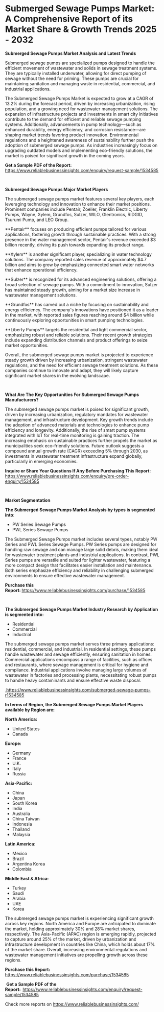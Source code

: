 <p><h1>Submerged Sewage Pumps Market: A Comprehensive Report of its Market Share & Growth Trends 2025 - 2032</h1></p><p><strong>Submerged Sewage Pumps Market Analysis and Latest Trends</strong></p>
<p><p>Submerged sewage pumps are specialized pumps designed to handle the efficient movement of wastewater and solids in sewage treatment systems. They are typically installed underwater, allowing for direct pumping of sewage without the need for priming. These pumps are crucial for maintaining sanitation and managing waste in residential, commercial, and industrial applications.</p><p>The Submerged Sewage Pumps Market is expected to grow at a CAGR of 13.2% during the forecast period, driven by increasing urbanization, rising population, and a growing need for wastewater management solutions. The expansion of infrastructure projects and investments in smart city initiatives contribute to the demand for efficient and reliable sewage pumping systems. Additionally, advancements in pump technology—such as enhanced durability, energy efficiency, and corrosion resistance—are shaping market trends favoring product innovation. Environmental regulations and a heightened awareness of sustainability further push the adoption of submerged sewage pumps. As industries increasingly focus on upgrading outdated models and implementing eco-friendly solutions, the market is poised for significant growth in the coming years.</p></p>
<p><strong>Get a Sample PDF of the Report:&nbsp;</strong> <a href="https://www.reliablebusinessinsights.com/enquiry/request-sample/1534585?utm_campaign=2247&utm_medium=2&utm_source=Github&utm_content=ia&utm_term=27022025&utm_id=submerged-sewage-pumps">https://www.reliablebusinessinsights.com/enquiry/request-sample/1534585</a></p>
<p>&nbsp;</p>
<p><strong>Submerged Sewage Pumps Major Market Players</strong></p>
<p><p>The submerged sewage pumps market features several key players, each leveraging technology and innovation to enhance their market positions. Prominent companies include Pentair, Zoeller, Franklin Electric, Liberty Pumps, Wayne, Xylem, Grundfos, Sulzer, WILO, Glentronics, RIDGID, Tsurumi Pump, and LEO Group.</p><p>**Pentair** focuses on producing efficient pumps tailored for various applications, fostering growth through sustainable practices. With a strong presence in the water management sector, Pentair's revenue exceeded $3 billion recently, driving its push towards expanding its product range.</p><p>**Xylem** is another significant player, specializing in water technology solutions. The company reported sales revenue of approximately $4.7 billion and aims to grow by emphasizing connected smart water networks that enhance operational efficiency.</p><p>**Sulzer** is recognized for its advanced engineering solutions, offering a broad selection of sewage pumps. With a commitment to innovation, Sulzer has maintained steady growth, aiming for a market size increase in wastewater management solutions.</p><p>**Grundfos** has carved out a niche by focusing on sustainability and energy efficiency. The company's innovations have positioned it as a leader in the market, with reported sales figures reaching around $4 billion while continuously exploring opportunities in smart pumping technologies.</p><p>**Liberty Pumps** targets the residential and light commercial sector, emphasizing robust and reliable solutions. Their recent growth strategies include expanding distribution channels and product offerings to seize market opportunities.</p><p>Overall, the submerged sewage pumps market is projected to experience steady growth driven by increasing urbanization, stringent wastewater regulations, and the need for efficient sewage treatment solutions. As these companies continue to innovate and adapt, they will likely capture significant market shares in the evolving landscape.</p></p>
<p>&nbsp;</p>
<p><strong>What Are The Key Opportunities For Submerged Sewage Pumps Manufacturers?</strong></p>
<p><p>The submerged sewage pumps market is poised for significant growth, driven by increasing urbanization, regulatory mandates for wastewater management, and infrastructure development. Key growth trends include the adoption of advanced materials and technologies to enhance pump efficiency and longevity. Additionally, the rise of smart pump systems integrated with IoT for real-time monitoring is gaining traction. The increasing emphasis on sustainable practices further propels the market as municipalities seek eco-friendly solutions. Future outlook suggests a compound annual growth rate (CAGR) exceeding 5% through 2030, as investments in wastewater treatment infrastructure expand globally, particularly in emerging economies.</p></p>
<p><strong>Inquire or Share Your Questions If Any Before Purchasing This Report:</strong> <a href="https://www.reliablebusinessinsights.com/enquiry/pre-order-enquiry/1534585?utm_campaign=2247&utm_medium=2&utm_source=Github&utm_content=ia&utm_term=27022025&utm_id=submerged-sewage-pumps">https://www.reliablebusinessinsights.com/enquiry/pre-order-enquiry/1534585</a></p>
<p>&nbsp;</p>
<p><strong>Market Segmentation</strong></p>
<p><strong>The Submerged Sewage Pumps Market Analysis by types is segmented into:</strong></p>
<p><ul><li>PW Series Sewage Pumps</li><li>PWL Series Sewage Pumps</li></ul></p>
<p><p>The Submerged Sewage Pumps market includes several types, notably PW Series and PWL Series Sewage Pumps. PW Series pumps are designed for handling raw sewage and can manage large solid debris, making them ideal for wastewater treatment plants and industrial applications. In contrast, PWL Series pumps are versatile and suited for lighter wastewater, featuring a more compact design that facilitates easier installation and maintenance. Both series emphasize efficiency and reliability in challenging submerged environments to ensure effective wastewater management.</p></p>
<p><strong>Purchase this Report:&nbsp;</strong><a href="https://www.reliablebusinessinsights.com/purchase/1534585?utm_campaign=2247&utm_medium=2&utm_source=Github&utm_content=ia&utm_term=27022025&utm_id=submerged-sewage-pumps">https://www.reliablebusinessinsights.com/purchase/1534585</a></p>
<p>&nbsp;</p>
<p><strong>The Submerged Sewage Pumps Market Industry Research by Application is segmented into:</strong></p>
<p><ul><li>Residential</li><li>Commercial</li><li>Industrial</li></ul></p>
<p><p>The submerged sewage pumps market serves three primary applications: residential, commercial, and industrial. In residential settings, these pumps handle wastewater and sewage efficiently, ensuring sanitation in homes. Commercial applications encompass a range of facilities, such as offices and restaurants, where sewage management is critical for hygiene and compliance. Industrial applications involve managing large volumes of wastewater in factories and processing plants, necessitating robust pumps to handle heavy contaminants and ensure effective waste disposal.</p></p>
<p><a href="https://www.reliablebusinessinsights.com/submerged-sewage-pumps-r1534585?utm_campaign=2247&utm_medium=2&utm_source=Github&utm_content=ia&utm_term=27022025&utm_id=submerged-sewage-pumps">&nbsp;https://www.reliablebusinessinsights.com/submerged-sewage-pumps-r1534585</a></p>
<p><strong>In terms of Region, the Submerged Sewage Pumps Market Players available by Region are:</strong></p>
<p>
    <p> <strong> North America: </strong>
        <ul>
            <li>United States</li>
            <li>Canada</li>
        </ul>
        </p> 
    <p> <strong> Europe: </strong>
        <ul>
            <li>Germany</li>
            <li>France</li>
            <li>U.K.</li>
            <li>Italy</li>
            <li>Russia</li>
        </ul>
        </p> 
    <p> <strong> Asia-Pacific: </strong>
        <ul>
            <li>China</li>
            <li>Japan</li>
            <li>South Korea</li>
            <li>India</li>
            <li>Australia</li>
            <li>China Taiwan</li>
            <li>Indonesia</li>
            <li>Thailand</li>
            <li>Malaysia</li>
        </ul>
        </p> 
    <p> <strong> Latin America: </strong>
        <ul>
            <li>Mexico</li>
            <li>Brazil</li>
            <li>Argentina Korea</li>
            <li>Colombia</li>
        </ul>
        </p> 
    <p> <strong> Middle East & Africa: </strong>
        <ul>
            <li>Turkey</li>
            <li>Saudi</li>
            <li>Arabia</li>
            <li>UAE</li>
            <li>Korea</li>
        </ul>
    </p>
    </p>
<p><p>The submerged sewage pumps market is experiencing significant growth across key regions. North America and Europe are anticipated to dominate the market, holding approximately 30% and 28% market shares, respectively. The Asia-Pacific (APAC) region is emerging rapidly, projected to capture around 25% of the market, driven by urbanization and infrastructure development in countries like China, which holds about 17% of the market share. Overall, increasing environmental regulations and wastewater management initiatives are propelling growth across these regions.</p></p>
<p><strong>Purchase this Report: </strong><a href="https://www.reliablebusinessinsights.com/purchase/1534585?utm_campaign=2247&utm_medium=2&utm_source=Github&utm_content=ia&utm_term=27022025&utm_id=submerged-sewage-pumps">https://www.reliablebusinessinsights.com/purchase/1534585</a></p>
<p>&nbsp;<strong>Get a Sample PDF of the Report:&nbsp;&nbsp;</strong><a href="https://www.reliablebusinessinsights.com/enquiry/request-sample/1534585?utm_campaign=2247&utm_medium=2&utm_source=Github&utm_content=ia&utm_term=27022025&utm_id=submerged-sewage-pumps">https://www.reliablebusinessinsights.com/enquiry/request-sample/1534585</a></p>
<p><strong></strong></p>
<p>Check more reports on <a href="https://www.reliablebusinessinsights.com/?utm_campaign=2247&utm_medium=2&utm_source=Github&utm_content=ia&utm_term=27022025&utm_id=submerged-sewage-pumps">https://www.reliablebusinessinsights.com/</a></p>